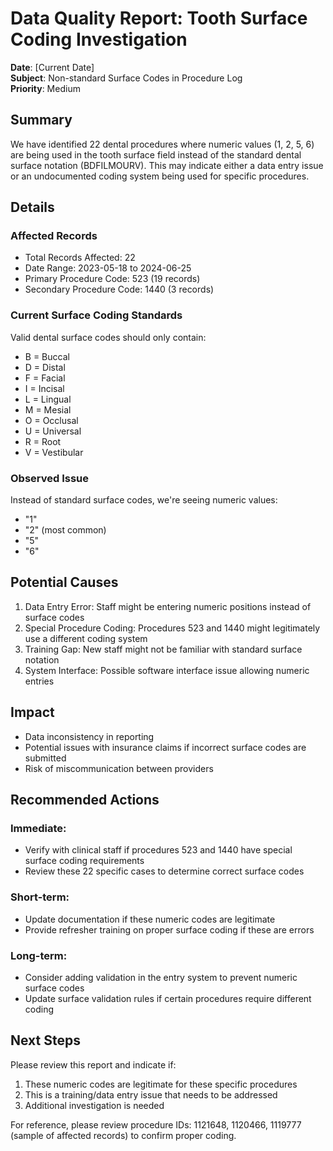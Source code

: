 # Data Quality Report: Tooth Surface Coding Investigation

**Date**: [Current Date]  
**Subject**: Non-standard Surface Codes in Procedure Log  
**Priority**: Medium

## Summary
We have identified 22 dental procedures where numeric values (1, 2, 5, 6) are being used in the 
tooth surface field instead of the standard dental surface notation (BDFILMOURV). This may indicate
 either a data entry issue or an undocumented coding system being used for specific procedures.

## Details

### Affected Records
- Total Records Affected: 22
- Date Range: 2023-05-18 to 2024-06-25
- Primary Procedure Code: 523 (19 records)
- Secondary Procedure Code: 1440 (3 records)

### Current Surface Coding Standards
Valid dental surface codes should only contain:
- B = Buccal
- D = Distal
- F = Facial
- I = Incisal
- L = Lingual
- M = Mesial
- O = Occlusal
- U = Universal
- R = Root
- V = Vestibular

### Observed Issue
Instead of standard surface codes, we're seeing numeric values:
- "1"
- "2" (most common)
- "5"
- "6"

## Potential Causes
1. Data Entry Error: Staff might be entering numeric positions instead of surface codes
2. Special Procedure Coding: Procedures 523 and 1440 might legitimately use a different coding system
3. Training Gap: New staff might not be familiar with standard surface notation
4. System Interface: Possible software interface issue allowing numeric entries

## Impact
- Data inconsistency in reporting
- Potential issues with insurance claims if incorrect surface codes are submitted
- Risk of miscommunication between providers

## Recommended Actions

### Immediate:
- Verify with clinical staff if procedures 523 and 1440 have special surface coding requirements
- Review these 22 specific cases to determine correct surface codes

### Short-term:
- Update documentation if these numeric codes are legitimate
- Provide refresher training on proper surface coding if these are errors

### Long-term:
- Consider adding validation in the entry system to prevent numeric surface codes
- Update surface validation rules if certain procedures require different coding

## Next Steps
Please review this report and indicate if:
1. These numeric codes are legitimate for these specific procedures
2. This is a training/data entry issue that needs to be addressed
3. Additional investigation is needed

For reference, please review procedure IDs: 1121648, 1120466, 1119777 (sample of affected records)
 to confirm proper coding.
